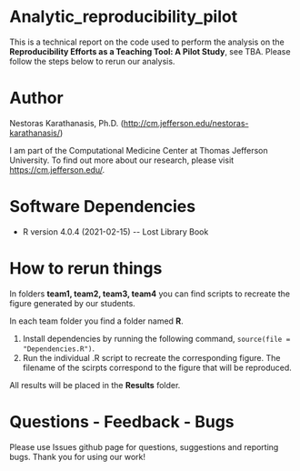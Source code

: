 # Analytic_reproducibility_pilot
This is a technical report on the code used to perform the analysis on the **Reproducibility Efforts as a Teaching Tool: A Pilot Study**, see TBA. Please follow the steps below to rerun our analysis.

# Author 
Nestoras Karathanasis, Ph.D. (http://cm.jefferson.edu/nestoras-karathanasis/)

I am part of the Computational Medicine Center at Thomas Jefferson University. To find out more about our research, please visit https://cm.jefferson.edu/.

# Software Dependencies
- R version 4.0.4 (2021-02-15) -- Lost Library Book

# How to rerun things
In folders **team1, team2, team3, team4** you can find scripts to recreate the figure generated by our students. 

In each team folder you find a folder named **R**.
1. Install dependencies by running the following command, `source(file = "Dependencies.R")`. 
2. Run the individual .R script to recreate the corresponding figure. The filename of the scirpts correspond to the figure that will be reproduced.

All results will be placed in the **Results** folder.

# Questions - Feedback - Bugs
Please use Issues github page for questions, suggestions and reporting bugs.
Thank you for using our work!


